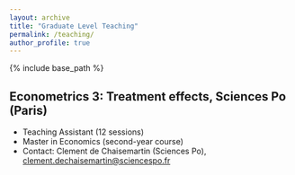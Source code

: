 ```yaml
---
layout: archive
title: "Graduate Level Teaching"
permalink: /teaching/
author_profile: true
---
```


{% include base_path %}

Econometrics 3: Treatment effects, Sciences Po (Paris)
-----
* Teaching Assistant (12 sessions)
* Master in Economics (second-year course)
* Contact: Clement de Chaisemartin (Sciences Po), <a href="mailto:clement.dechaisemartin@sciencespo.fr">clement.dechaisemartin@sciencespo.fr</a> 

